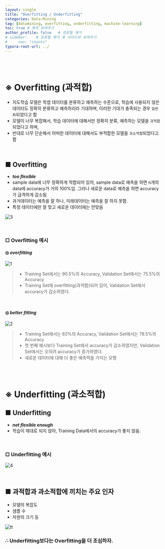 ```yaml
---
layout: single
title: "Overfitting / Underfitting"
categories: Data-Mining
tag: [datamining, overfitting, underfitting, machine-learning]
toc: true # 목차 보여주기
author_profile: false   # 프로필 제거
# sidebar:    # 프로필 제거 후 사이드바 보여주기
#     nav: "counts"
typora-root-url: ../
---
```

<br><br>

# **※ Overfitting (과적합)**
- 지도학습 모델은 학셉 데이터를 분류하고 예측하는 수준으로, 학습에 사용되지 않은 데이터도 정확히 분류하고 예측하리라 기대하며, 이러한 기대가 충족되는 경우 `일반화`되었다고 함
- 모델이 너무 복잡해서, 학습 데이터에 대해서만 정확히 분류, 예측하는 모델을 `과적합`되었다고 하며,
- 반대로 너무 단순해서 어떠한 데이터에 대해서도 부적합한 모델을 `과소적합`되었다고 함

<br>

## ■ Overfitting
- ***too flexible***
- sample data에 너무 정확하게 적합되어 있어, sample data로 예측을 하면 n개의 data에 accuracy가 거의 100%임. 그러나 새로운 data로 예측을 하면 accuracy가 급격하게 감소됨
- 과거데이터는 예측을 잘 하나, 미래데이터는 예측을 잘 하지 못함.
- 특정 데이터에만 잘 맞고 새로운 데이터에는 안맞음

![3]({{site.url}}/images/datamining/2024-03-31-datamining-overfitting/overfitting3.jpg)

<br>

### □ Overfitting 예시
#### ◎ ***overfitting***

![1]({{site.url}}/images/datamining/2024-03-31-datamining-overfitting/overfitting1.JPG)

> - Training Set에서는 90.5%의 Accuracy, Validation Set에서는 75.5%의 Accuracy
> - Training Set에 overfitting(과적합)되어 있어, Validation Set에서 accuracy가 감소하였다. 

<br>

#### ◎ ***better fitting***

![2]({{site.url}}/images/datamining/2024-03-31-datamining-overfitting/overfitting2.JPG)

> - Training Set에서는 83%의 Accuracy, Validation Set에서는 78.5%의 Accuracy
> - 첫 번째 예시보다 Training Set에서 accuracy가 감소하였지만, Validation Set에서는 오히려 accuracy가 증가하였다.
> - 새로운 데이터에 대해 더 좋은 예측력을 가지는 모형

<br>
<br>

# **※ Underfitting (과소적합)**

## ■ Underfitting
- ***not flexible enough***
- 학습이 제대로 되지 않아, Training Data에서의 accuracy가 좋지 않음.

<br>

### □ Underfitting 예시

![4]({{site.url}}/images/datamining/2024-03-31-datamining-overfitting/underfitting1.jpg)

<br>

## ■ 과적합과 과소적합에 끼치는 주요 인자
- 모델의 복잡도
- 샘플 수
- 차원의 크기 등

![tt]({{site.url}}/images/datamining/2024-03-31-datamining-overfitting/tt.jpg)

### ∴ Underfitting보다는 Overfitting을 더 조심하자.